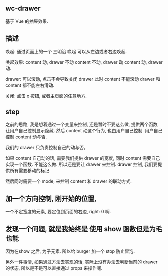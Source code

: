 ## wc-drawer

基于 Vue 的抽屉效果. 

## 描述

唤起: 通过页面上的一个 三明治 唤起
可以从左边或者右边唤起. 

唤起效果: 
content 动, drawer 不动
content 不动, drawer 动
content 动, drawer 动. 

drawer: 可以滚动, 点击不会导致关闭 drawer
此时 content 不能滚动
drawer 和 content 都不能左右滑动. 

关闭: 点击 x 按钮, 或者主页面的任意地方. 


## step
之前的思路, 我是想着通过一个变量来控制, 还是暂时不要这么做, 提供两个函数, 让用户自己控制显示隐藏. 
然后 content 动这个行为, 也由用户自己控制. 用户自己控制 content 动与否. 

我们的 drawer 只负责控制自己的动与否。 

如果 content 自己动的话, 需要我们提供 drawer 的宽度, 同时 content 需要自己实现一个函数. 
不能这么做. 
所以还是要让 drawer 来控制. 
drawer 控制, 我们要提供所有需要移动的标记. 

然后同时需要一个 mode, 来控制 content 和 drawer 的联动方式. 


## 加一个方向控制, 刚开始的位置, 

一个不定宽度的元素, 要定位到页面的右边, right: 0 啊. 


## 发现一个问题, 就是我始终是 使用 show 函数但是为毛也能

因为在show 之后, 为子元素. 所以给 burger 加一个 stop 防止冒泡. 

另外一件事情, 如果通过方法去实现的话, 实际上没有办法去判断当前的 drawer 的状态, 所以是不是可以直接通过 
props 来操作呢. 































